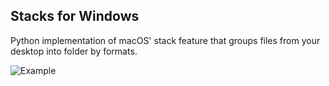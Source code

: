 ## Stacks for Windows
Python implementation of macOS' stack feature that groups files
from your desktop into folder by formats.

![Example](/media/example.gif)
